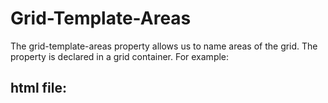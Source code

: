 # Grid-Template-Areas

The grid-template-areas property allows us to name areas of the grid. The property is declared in a grid container. For example:

## html file:

